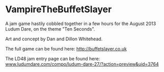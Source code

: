 VampireTheBuffetSlayer
======================

A jam game hastily cobbled together in a few hours for the August 2013 Ludum Dare, on the theme "Ten Seconds". 

Art and concept by Dan and Dillon Whitehead.

The full game can be found here:
http://buffetslayer.co.uk

The LD48 jam entry page can be found here:
www.ludumdare.com/compo/ludum-dare-27/?action=preview&uid=3764